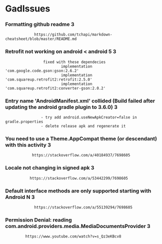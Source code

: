 # GadIssues

### Formatting github readme 3 ###
                 
                 https://github.com/tchapi/markdown-cheatsheet/blob/master/README.md
                 
### Retrofit not working on android < android 5 3 ###
 
                     fixed with these dependecies 
                             implementation 'com.google.code.gson:gson:2.6.2'
                             implementation 'com.squareup.retrofit2:retrofit:2.5.0'
                             implementation 'com.squareup.retrofit2:converter-gson:2.0.2'
  
### Entry name 'AndroidManifest.xml' collided (Build failed after updating the android gradle plugin to 3.6.0) 3 ###

                    - try add android.useNewApkCreator=false in gradle.properties
                    - delete release apk and regenerate it 
                    
### You need to use a Theme.AppCompat theme (or descendant) with this activity 3 ###
                
                https://stackoverflow.com/a/40184937/7698605
                
### Locale not changing in signed apk 3 ###
               
               https://stackoverflow.com/a/53442299/7698605
               
### Default interface methods are only supported starting with Android N 3 ###
                 
                 https://stackoverflow.com/a/55139294/7698605
                
### Permission Denial: reading com.android.providers.media.MediaDocumentsProvider 3 ###

             https://www.youtube.com/watch?v=s_Qz3eKBcv8
                    
 
